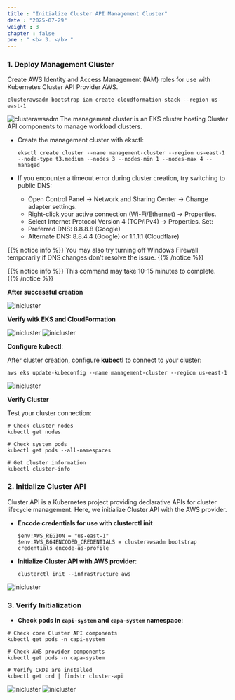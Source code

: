 ```yaml
---
title : "Initialize Cluster API Management Cluster"
date : "2025-07-29"
weight : 3
chapter : false
pre : " <b> 3. </b> "
---
```

### 1. Deploy Management Cluster
Create AWS Identity and Access Management (IAM) roles for use with Kubernetes Cluster API Provider AWS.
  ```
  clusterawsadm bootstrap iam create-cloudformation-stack --region us-east-1
  ```

![clusterawsadm](/images/2.prerequisite/041-prepare.png)
The management cluster is an EKS cluster hosting Cluster API components to manage workload clusters.

- Create the management cluster with eksctl:

  ```
  eksctl create cluster --name management-cluster --region us-east-1 --node-type t3.medium --nodes 3 --nodes-min 1 --nodes-max 4 --managed 
  ```
- If you encounter a timeout error during cluster creation, try switching to public DNS:
  - Open Control Panel → Network and Sharing Center → Change adapter settings.
  - Right-click your active connection (Wi-Fi/Ethernet) → Properties.
  - Select Internet Protocol Version 4 (TCP/IPv4) → Properties.
  Set:
  - Preferred DNS: 8.8.8.8 (Google)
  - Alternate DNS: 8.8.4.4 (Google) or 1.1.1.1 (Cloudflare)

{{% notice info %}}
You may also try turning off Windows Firewall temporarily if DNS changes don’t resolve the issue. 
{{% /notice %}}

{{% notice info %}}
This command may take 10-15 minutes to complete. 
{{% /notice %}}

**After successful creation**

![inicluster](/images/2.prerequisite/019-inicluster.png)

**Verify witk EKS and CloudFormation**

![inicluster](/images/2.prerequisite/020-inicluster.png)
![inicluster](/images/2.prerequisite/021-inicluster.png)


**Configure kubectl**:

  After cluster creation, configure **kubectl** to connect to your cluster:
  ```
  aws eks update-kubeconfig --name management-cluster --region us-east-1
  ```
![inicluster](/images/2.prerequisite/037-inicluster.png)

**Verify Cluster**

  Test your cluster connection:
  ```
  # Check cluster nodes
  kubectl get nodes

  # Check system pods
  kubectl get pods --all-namespaces

  # Get cluster information
  kubectl cluster-info
  ```
### 2. Initialize Cluster API
Cluster API is a Kubernetes project providing declarative APIs for cluster lifecycle management. Here, we initialize Cluster API with the AWS provider.

- **Encode credentials for use with clusterctl init**

  ```
  $env:AWS_REGION = "us-east-1"
  $env:AWS_B64ENCODED_CREDENTIALS = clusterawsadm bootstrap credentials encode-as-profile
  ```
- **Initialize Cluster API with AWS provider**:

  ```
  clusterctl init --infrastructure aws
  ```
![inicluster](/images/2.prerequisite/038-inicluster.png)
### 3. Verify Initialization

- **Check pods in `capi-system` and `capa-system` namespace**:

```
# Check core Cluster API components
kubectl get pods -n capi-system

# Check AWS provider components
kubectl get pods -n capa-system

# Verify CRDs are installed
kubectl get crd | findstr cluster-api
```

![inicluster](/images/2.prerequisite/040-inicluster.png)
![inicluster](/images/2.prerequisite/039-inicluster.png)


